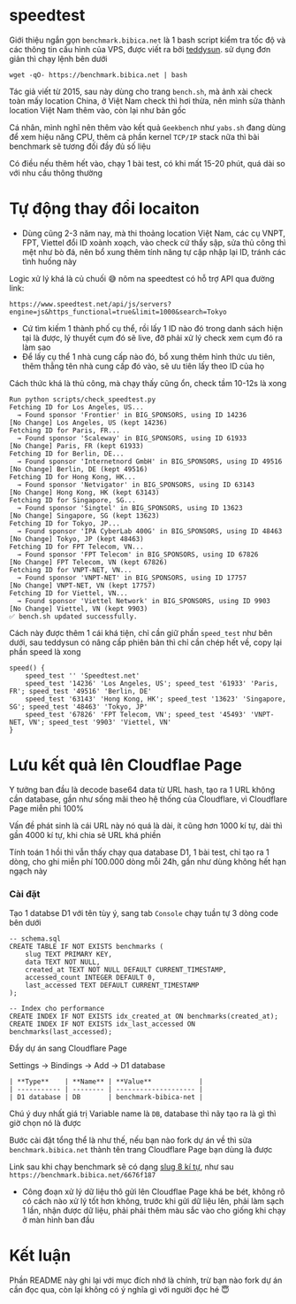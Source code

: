 # speedtest

Giới thiệu ngắn gọn `benchmark.bibica.net` là 1 bash script kiểm tra tốc độ và các thông tin cấu hình của VPS, được viết ra bởi [teddysun](https://teddysun.com/444.html). sử dụng đơn giản thì chạy lệnh bên dưới

```
wget -qO- https://benchmark.bibica.net | bash
```

Tác giả viết từ 2015, sau này dùng cho trang `bench.sh`, mà ảnh xài check toàn mấy location China, ở Việt Nam check thì hơi thừa, nên mình sửa thành location Việt Nam thêm vào, còn lại như bản gốc

Cá nhân, mình nghĩ nên thêm vào kết quả `Geekbench` như `yabs.sh` đang dùng để xem hiệu năng CPU, thêm cả phần kernel `TCP/IP` stack nữa thì bài benchmark sẽ tương đối đầy đủ số liệu

Có điều nếu thêm hết vào, chạy 1 bài test, có khi mất 15-20 phút, quá dài so với nhu cầu thông thường

# Tự động thay đổi locaiton

- Dùng cũng 2-3 năm nay, mà thi thoảng location Việt Nam, các cụ VNPT, FPT, Viettel đổi ID xoành xoạch, vào check cứ thấy sập, sửa thủ công thì mệt như bò đá, nên bổ xung thêm tính năng tự cập nhập lại ID, tránh các tình huống này

Logic xử lý khá là củ chuối 😅 nôm na speedtest có hỗ trợ API qua đường link:
```
https://www.speedtest.net/api/js/servers?engine=js&https_functional=true&limit=1000&search=Tokyo
```
- Cứ tìm kiếm 1 thành phố cụ thể, rồi lấy 1 ID nào đó trong danh sách hiện tại là được, lý thuyết cụm đó sẽ live, đỡ phải xử lý check xem cụm đó ra làm sao
- Để lấy cụ thể 1 nhà cung cấp nào đó, bổ xung thêm hình thức ưu tiên, thêm thẳng tên nhà cung cấp đó vào, sẽ ưu tiên lấy theo ID của họ

Cách thức khá là thủ công, mà chạy thấy cũng ổn, check tầm 10-12s là xong
  
```
Run python scripts/check_speedtest.py
Fetching ID for Los Angeles, US...
  → Found sponsor 'Frontier' in BIG_SPONSORS, using ID 14236
[No Change] Los Angeles, US (kept 14236)
Fetching ID for Paris, FR...
  → Found sponsor 'Scaleway' in BIG_SPONSORS, using ID 61933
[No Change] Paris, FR (kept 61933)
Fetching ID for Berlin, DE...
  → Found sponsor 'Internetnord GmbH' in BIG_SPONSORS, using ID 49516
[No Change] Berlin, DE (kept 49516)
Fetching ID for Hong Kong, HK...
  → Found sponsor 'Netvigator' in BIG_SPONSORS, using ID 63143
[No Change] Hong Kong, HK (kept 63143)
Fetching ID for Singapore, SG...
  → Found sponsor 'Singtel' in BIG_SPONSORS, using ID 13623
[No Change] Singapore, SG (kept 13623)
Fetching ID for Tokyo, JP...
  → Found sponsor 'IPA CyberLab 400G' in BIG_SPONSORS, using ID 48463
[No Change] Tokyo, JP (kept 48463)
Fetching ID for FPT Telecom, VN...
  → Found sponsor 'FPT Telecom' in BIG_SPONSORS, using ID 67826
[No Change] FPT Telecom, VN (kept 67826)
Fetching ID for VNPT-NET, VN...
  → Found sponsor 'VNPT-NET' in BIG_SPONSORS, using ID 17757
[No Change] VNPT-NET, VN (kept 17757)
Fetching ID for Viettel, VN...
  → Found sponsor 'Viettel Network' in BIG_SPONSORS, using ID 9903
[No Change] Viettel, VN (kept 9903)
✅ bench.sh updated successfully.
```
Cách này được thêm 1 cái khá tiện, chỉ cần giữ phần `speed_test` như bên dưới, sau teddysun có nâng cấp phiên bản thì chỉ cần chép hết về, copy lại phần speed là xong
```
speed() {
    speed_test '' 'Speedtest.net'
    speed_test '14236' 'Los Angeles, US'; speed_test '61933' 'Paris, FR'; speed_test '49516' 'Berlin, DE'
    speed_test '63143' 'Hong Kong, HK'; speed_test '13623' 'Singapore, SG'; speed_test '48463' 'Tokyo, JP'
    speed_test '67826' 'FPT Telecom, VN'; speed_test '45493' 'VNPT-NET, VN'; speed_test '9903' 'Viettel, VN'
}
```
# Lưu kết quả lên Cloudflae Page

Y tưởng ban đầu là decode base64 data từ URL hash, tạo ra 1 URL không cần database, gần như sống mãi theo hệ thống của Cloudflare, vì Cloudflare Page miễn phi 100%

Vấn đề phát sinh là cái URL này nó quá là dài, ít cũng hơn 1000 kí tự, dài thì gần 4000 kí tự, khi chia sẽ URL khá phiền

Tính toán 1 hồi thì vẫn thấy chạy qua database D1, 1 bài test, chỉ tạo ra 1 dòng, cho ghi miễn phí 100.000 dòng mỗi 24h, gần như dùng không hết hạn ngạch này

### Cài đặt

Tạo 1 databse D1 với tên tùy ý, sang tab `Console` chạy tuần tự 3 dòng code bên dưới
```
-- schema.sql
CREATE TABLE IF NOT EXISTS benchmarks (
    slug TEXT PRIMARY KEY,
    data TEXT NOT NULL,
    created_at TEXT NOT NULL DEFAULT CURRENT_TIMESTAMP,
    accessed_count INTEGER DEFAULT 0,
    last_accessed TEXT DEFAULT CURRENT_TIMESTAMP
);

-- Index cho performance
CREATE INDEX IF NOT EXISTS idx_created_at ON benchmarks(created_at);
CREATE INDEX IF NOT EXISTS idx_last_accessed ON benchmarks(last_accessed);
```
Đẩy dự án sang Cloudflare Page

Settings -> Bindings -> Add -> D1 database
```
| **Type**    | **Name** | **Value**            |
| ----------- | -------- | -------------------- |
| D1 database | DB       | benchmark-bibica-net |
```
Chú ý duy nhất giá trị Variable name là `DB`, database thì nãy tạo ra là gì thì giờ chọn nó là được

Bước cài đặt tổng thể là như thế, nếu bạn nào fork dự án về thì sửa `benchmark.bibica.net` thành tên trang Cloudflare Page bạn dùng là được

Link sau khi chạy benchmark sẽ có dạng [slug 8 kí tự](https://benchmark.bibica.net/6676f187), như sau `https://benchmark.bibica.net/6676f187`

- Công đoạn xử lý dữ liệu thô gửi lên Cloudflae Page khá be bét, không rõ có cách nào xử lý tốt hơn không, trước khi gửi dữ liệu lên, phải làm sạch 1 lần, nhận được dữ liệu, phải phải thêm màu sắc vào cho giống khi chạy ở màn hình ban đầu 

# Kết luận

Phần README này ghi lại với mục đích nhớ là chính, trừ bạn nào fork dự án cần đọc qua, còn lại không có ý nghĩa gì với người đọc hé 😇
